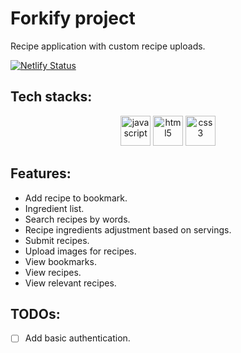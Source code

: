 # Forkify project

Recipe application with custom recipe uploads.

[![Netlify Status](https://api.netlify.com/api/v1/badges/93785c57-3873-407c-aae6-9544b6ec3da7/deploy-status)](https://app.netlify.com/sites/forkify-ducky/deploys)

## Tech stacks:

<p align="center">
    <img src="https://cdn.jsdelivr.net/gh/devicons/devicon/icons/javascript/javascript-original.svg" alt="javascript" height="48" width="48" />
    <img src="https://cdn.jsdelivr.net/gh/devicons/devicon/icons/html5/html5-original.svg" alt="html5" height="48" width="48" />
    <img src="https://cdn.jsdelivr.net/gh/devicons/devicon/icons/css3/css3-original.svg" alt="css3" height="48" width="48" />      
</p>

## Features:

- Add recipe to bookmark.
- Ingredient list.
- Search recipes by words.
- Recipe ingredients adjustment based on servings.
- Submit recipes.
- Upload images for recipes.
- View bookmarks.
- View recipes.
- View relevant recipes.

## TODOs:

- [ ] Add basic authentication.
